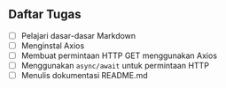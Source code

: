 ## Daftar Tugas

- [ ] Pelajari dasar-dasar Markdown
- [ ] Menginstal Axios
- [ ] Membuat permintaan HTTP GET menggunakan Axios
- [ ] Menggunakan `async/await` untuk permintaan HTTP
- [ ] Menulis dokumentasi README.md
